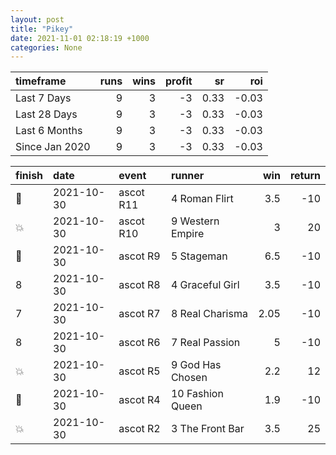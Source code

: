 ```yaml
---   
layout: post   
title: "Pikey"   
date: 2021-11-01 02:18:19 +1000  
categories: None 
---   
```



| timeframe      |   runs |   wins |   profit |   sr |   roi |
|:---------------|-------:|-------:|---------:|-----:|------:|
| Last 7 Days    |      9 |      3 |       -3 | 0.33 | -0.03 |
| Last 28 Days   |      9 |      3 |       -3 | 0.33 | -0.03 |
| Last 6 Months  |      9 |      3 |       -3 | 0.33 | -0.03 |
| Since Jan 2020 |      9 |      3 |       -3 | 0.33 | -0.03 |

| finish            | date       | event     | runner           |   win |   return |
|:------------------|:-----------|:----------|:-----------------|------:|---------:|
| :2nd_place_medal: | 2021-10-30 | ascot R11 | 4 Roman Flirt    |  3.5  |      -10 |
| :boom:            | 2021-10-30 | ascot R10 | 9 Western Empire |  3    |       20 |
| :2nd_place_medal: | 2021-10-30 | ascot R9  | 5 Stageman       |  6.5  |      -10 |
| 8                 | 2021-10-30 | ascot R8  | 4 Graceful Girl  |  3.5  |      -10 |
| 7                 | 2021-10-30 | ascot R7  | 8 Real Charisma  |  2.05 |      -10 |
| 8                 | 2021-10-30 | ascot R6  | 7 Real Passion   |  5    |      -10 |
| :boom:            | 2021-10-30 | ascot R5  | 9 God Has Chosen |  2.2  |       12 |
| :2nd_place_medal: | 2021-10-30 | ascot R4  | 10 Fashion Queen |  1.9  |      -10 |
| :boom:            | 2021-10-30 | ascot R2  | 3 The Front Bar  |  3.5  |       25 |